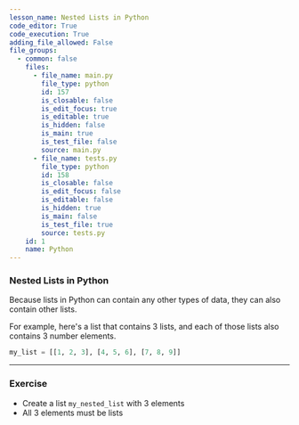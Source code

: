 ```yaml
---
lesson_name: Nested Lists in Python
code_editor: True
code_execution: True
adding_file_allowed: False
file_groups:
  - common: false
    files:
      - file_name: main.py
        file_type: python
        id: 157
        is_closable: false
        is_edit_focus: true
        is_editable: true
        is_hidden: false
        is_main: true
        is_test_file: false
        source: main.py
      - file_name: tests.py
        file_type: python
        id: 158
        is_closable: false
        is_edit_focus: false
        is_editable: false
        is_hidden: true
        is_main: false
        is_test_file: true
        source: tests.py
    id: 1
    name: Python
---
```


### Nested Lists in Python

Because lists in Python can contain any other types of data, they can also contain other lists.

For example, here's a list that contains 3 lists, and each of those lists also contains 3 number elements.

```python
my_list = [[1, 2, 3], [4, 5, 6], [7, 8, 9]]
```

---

### Exercise

<ul>
<li id="test-1">Create a list <code>my_nested_list</code> with 3 elements</li>
<li id="test-2">All 3 elements must be lists</li>
</ul>
